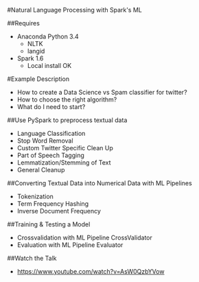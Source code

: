 #Natural Language Processing with Spark's ML

##Requires
* Anaconda Python 3.4
  * NLTK
  * langid
* Spark 1.6
  * Local install OK

#Example Description
* How to create a Data Science vs Spam classifier for twitter?
* How to choose the right algorithm?
* What do I need to start?

##Use PySpark to preprocess textual data
* Language Classification
* Stop Word Removal
* Custom Twitter Specific Clean Up
* Part of Speech Tagging
* Lemmatization/Stemming of Text
* General Cleanup

##Converting Textual Data into Numerical Data with ML Pipelines
* Tokenization
* Term Frequency Hashing
* Inverse Document Frequency

##Training & Testing a Model
* Crossvalidation with ML Pipeline CrossValidator
* Evaluation with ML Pipeline Evaluator


##Watch the Talk
* https://www.youtube.com/watch?v=AsW0QzbYVow
